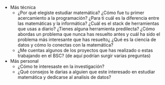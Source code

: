 - Más técnica
	- ¿Por qué elegiste estudiar matemática?
	  ¿Cómo fue tu primer acercamiento a la programación?
	  ¿Para ti cuál es la diferencia entre las matemáticas y la informática?
	  ¿Cuál es el stack de herramientas que usas a diario?
	  ¿Tienes alguna herramienta predilecta?
	  ¿Cómo abordas un problema que nunca has resuelto antes y cuál ha sido el problema más interesante que has resuelto¿
	  ¿Qué es la ciencia de datos y cómo lo conectas con la matemática?
	- ¿Me cuentas algunos de los proyectos que has realizado  o estas trabajando en el BSC? (de aquí podrían surgir varias preguntas)
- Más personal
	- ¿Cómo te interesaste en la investigación?
	- ¿Qué consejos le darias a alguien que este interesado en estudiar matemática y dedicarse al analisis de datos?
